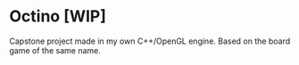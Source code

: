 # Octino [WIP]
Capstone project made in my own C++/OpenGL engine. Based on the board game of the same name.

